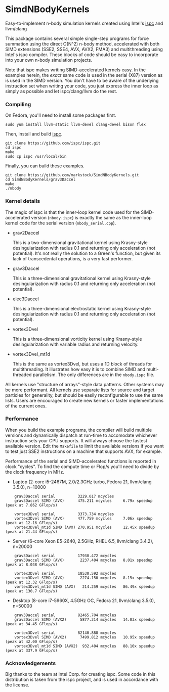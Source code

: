 # SimdNBodyKernels
Easy-to-implement n-body simulation kernels created using Intel's [ispc](https://github.com/ispc/ispc/) and llvm/clang


This package contains several simple single-step programs for force summation 
using the direct O(N^2) n-body method, accelerated with both SIMD extensions
(SSE2, SSE4, AVX, AVX2, FMA3) and multithreading using Intel's ispc compiler.
These blocks of code
should be easy to incorporate into your own n-body simulation projects.

Note that ispc makes writing SIMD-accelerated kernels easy. In the examples herein,
the *exact* same code is used in the serial (X87) version as is used in the 
SIMD version. You don't have to be aware of the underlying instruction set when
writing your code, you just express the inner loop as simply as possible and let
ispc/clang/llvm do the rest.

### Compiling

On Fedora, you'll need to install some packages first.

    sudo yum install llvm-static llvm-devel clang-devel bison flex

Then, install and build [ispc](https://github.com/ispc/ispc/).

    git clone https://github.com/ispc/ispc.git
    cd ispc
    make
    sudo cp ispc /usr/local/bin

Finally, you can build these examples.

    git clone https://github.com/markstock/SimdNBodyKernels.git
    cd SimdNBodyKernels/grav3Daccel
    make
    ./nbody


### Kernel details

The magic of ispc is that the inner-loop kernel code used for the SIMD-accelerated
version (`nbody.ispc`) is exactly the same as the inner-loop kernel code for the 
serial version (`nbody_serial.cpp`).

* grav2Daccel

    This is a two-dimensional gravitational kernel using Krasny-style desingularization
    with radius 0.1 and returning only acceleration (not potential).
    It's not really the solution to a Green's function, but given its
    lack of transcedental operations, is a very fast performer.

* grav3Daccel

    This is a three-dimensional gravitational kernel using Krasny-style desingularization
    with radius 0.1 and returning only acceleration (not potential).

* elec3Daccel

    This is a three-dimensional electrostatic kernel using Krasny-style desingularization
    with radius 0.1 and returning only acceleration (not potential).

* vortex3Dvel

    This is a three-dimensional vorticity kernel using Krasny-style desingularization
    with variable radius and returning velocity.

* vortex3Dvel_mt1d

    This is the same as vortex3Dvel, but uses a 1D block of threads for multithreading.
    It illustrates how easy it is to combine SIMD and multi-threaded parallelism. The
    only differences are in the `nbody.ispc` file.

All kernels use "structure of arrays"-style data patterns. Other systems may be more performant.
All kernels use separate lists for source and target particles for generality, but should
be easily reconfigurable to use the same lists.
Users are encouraged to create new kernels or faster implementations of the current ones.


### Performance

When you build the example programs, the compiler will build multiple versions and
dynamically dispatch at run-time to accomodate whichever instruction sets your CPU
supports. It will always choose the fastest available version.
Edit the `Makefile` to limit the available versions if you want to test just
SSE2 instructions on a machine that supports AVX, for example.

Performance of the serial and SIMD-accelerated functions is reported in clock "cycles".
To find the compute time or Flop/s you'll need to divide by the clock frequency in MHz.

* Laptop (2-core i5-2467M, 2.0/2.3GHz turbo, Fedora 21, llvm/clang 3.5.0), n=10000

~~~~
    grav3Daccel serial          3229.017 mcycles
    grav3Daccel SIMD (AVX)      475.211 mcycles		6.79x speedup	(peak at 7.862 GFlop/s)

    vortex3Dvel serial          3373.734 mcycles
    vortex3Dvel SIMD (AVX)      477.759 mcycles		7.06x speedup	(peak at 12.16 GFlop/s)
    vortex3Dvel_mt1d SIMD (AVX) 270.951 mcycles		12.45x speedup	(peak at 21.44 GFlop/s)
~~~~

* Server (6-core Xeon E5-2640, 2.5GHz, RHEL 6.5, llvm/clang 3.4.2), n=20000

~~~~
    grav3Daccel serial          17930.472 mcycles
    grav3Daccel SIMD (AVX)       2237.404 mcycles	8.01x speedup	(peak at 8.048 GFlop/s)

    vortex3Dvel serial          18530.592 mcycles
    vortex3Dvel SIMD (AVX)       2274.150 mcycles	8.15x speedup	(peak at 12.32 GFlop/s)
    vortex3Dvel_mt1d SIMD (AVX)   214.259 mcycles	86.49x speedup	(peak at 130.7 GFlop/s)
~~~~

* Desktop (8-core i7-5960X, 4.5GHz OC, Fedora 21, llvm/clang 3.5.0), n=50000

~~~~
    grav3Daccel serial          82465.704 mcycles
    grav3Daccel SIMD (AVX2)      5877.314 mcycles	14.03x speedup	(peak at 34.45 GFlop/s)

    vortex3Dvel serial          82140.888 mcycles
    vortex3Dvel SIMD (AVX2)      7499.812 mcycles	10.95x speedup	(peak at 42.00 GFlop/s)
    vortex3Dvel_mt1d SIMD (AVX2)  932.404 mcycles	88.10x speedup	(peak at 337.9 GFlop/s)
~~~~


### Acknowledgements

Big thanks to the team at Intel Corp. for creating ispc. Some code in this 
distribution is taken from the ispc project, and is used in accordance with 
the license.

